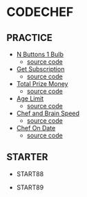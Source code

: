 # CODECHEF

## PRACTICE

- [N Buttons 1 Bulb](https://www.codechef.com/problems/ON_OFF)
    + [source code](./ON_OFF.cpp)
- [Get Subscription](https://www.codechef.com/problems/SUBSCRIBE)
    + [source code](./SUBSCRIBE.cpp)
- [Total Prize Money](https://www.codechef.com/problems/PRIZEPOOL)
    + [source code](./PRIZEPOOL.cpp)
- [Age Limit](https://www.codechef.com/problems/AGELIMIT)
    + [source code](./AGELIMIT.cpp)
- [Chef and Brain Speed](https://www.codechef.com/problems/CBSPEED)
    + [source code](./CBSPEED.cpp)
- [Chef On Date](https://www.codechef.com/problems/CHEFONDATE)
    + [source code](./CHEFONDATE.cpp)


## STARTER

- START88

- START89

